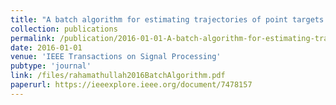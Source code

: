 ```yaml
---
title: "A batch algorithm for estimating trajectories of point targets using expectation maximization"
collection: publications
permalink: /publication/2016-01-01-A-batch-algorithm-for-estimating-trajectories-of-point-targets-using-expectation-maximization
date: 2016-01-01
venue: 'IEEE Transactions on Signal Processing'
pubtype: 'journal'
link: /files/rahamathullah2016BatchAlgorithm.pdf
paperurl: https://ieeexplore.ieee.org/document/7478157
---
```

